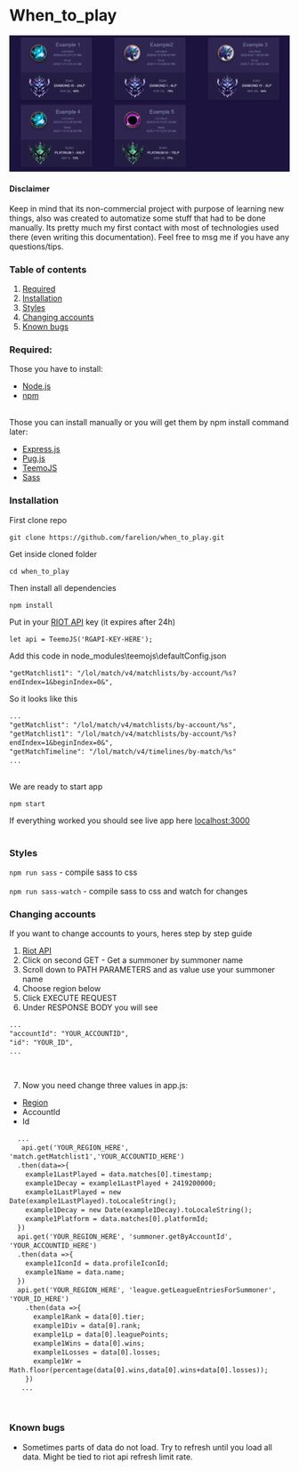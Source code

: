 # When_to_play <br/>
![preview](https://github.com/Farelion/when_to_play/blob/master/preview/PIC_WHEN_TO_PLAY.png?raw=true)
#### Disclaimer <br/>
Keep in mind that its non-commercial project with purpose of learning new things, also was created to automatize some stuff that had to be done manually. Its pretty much my first contact with most of technologies used there (even writing this documentation). Feel free to msg me if you have any questions/tips.

### Table of contents
1. [Required](#Required)  
2. [Installation](#Installation) 
3. [Styles](#Styles) 
4. [Changing accounts](#Changing-accounts) 
5. [Known bugs](#Known-bugs) 

<a name="Required"/>

### Required:<br/>
Those you have to install:<br/>
- [Node.js](https://nodejs.org/) <br/>
- [npm](https://www.npmjs.org/) <br/><br/>

Those you can install manually or you will get them by npm install command later:<br/>
- [Express.js](https://expressjs.com/) <br/>
- [Pug.js](https://pugjs.org/api/getting-started.html) <br/>
- [TeemoJS](https://github.com/MingweiSamuel/TeemoJS) <br/>
- [Sass](https://sass-lang.com/install)

<a name="Installation"/>

### Installation
First clone repo
```node
git clone https://github.com/farelion/when_to_play.git
```
Get inside cloned folder
```node
cd when_to_play
```
Then install all dependencies
```node
npm install
```
Put in your [RIOT API](https://developer.riotgames.com/) key (it expires after 24h)

```node
let api = TeemoJS('RGAPI-KEY-HERE');
```
Add this code in node_modules\teemojs\defaultConfig.json
```node
"getMatchlist1": "/lol/match/v4/matchlists/by-account/%s?endIndex=1&beginIndex=0&",
```
So it looks like this
```node
...
"getMatchlist": "/lol/match/v4/matchlists/by-account/%s",
"getMatchlist1": "/lol/match/v4/matchlists/by-account/%s?endIndex=1&beginIndex=0&",
"getMatchTimeline": "/lol/match/v4/timelines/by-match/%s"
...
```      
<br />
We are ready to start app

```node
npm start
```
If everything worked you should see live app here [localhost:3000](http://localhost:3000/)
<br /><br />

<a name="Styles"/>

### Styles
`npm run sass` - compile sass to css <br /><br />
`npm run sass-watch` - compile sass to css and watch for changes 


<a name="Changing-accounts"/>

### Changing accounts

If you want to change accounts to yours, heres step by step guide<br />
1. [Riot API](https://developer.riotgames.com/api-methods/#summoner-v4/GET_getBySummonerName)<br />
2. Click on second GET - Get a summoner by summoner name<br />
3. Scroll down to PATH PARAMETERS and as value use your summoner name<br />
4. Choose region below<br />
5. Click EXECUTE REQUEST<br />
6. Under RESPONSE BODY you will see<br />
```node
...
"accountId": "YOUR_ACCOUNTID",
"id": "YOUR_ID",
...
```
<br />

7. Now you need change three values in app.js:<br />
- [Region](https://developer.riotgames.com/regional-endpoints.html) <br />
- AccountId <br />
- Id <br />

```node
  ... 
   api.get('YOUR_REGION_HERE', 'match.getMatchlist1','YOUR_ACCOUNTID_HERE')
  .then(data=>{
    example1LastPlayed = data.matches[0].timestamp;
    example1Decay = example1LastPlayed + 2419200000;
    example1LastPlayed = new Date(example1LastPlayed).toLocaleString();
    example1Decay = new Date(example1Decay).toLocaleString();
    example1Platform = data.matches[0].platformId;
  })
  api.get('YOUR_REGION_HERE', 'summoner.getByAccountId', 'YOUR_ACCOUNTID_HERE')
  .then(data =>{
    example1IconId = data.profileIconId;
    example1Name = data.name;
  })
  api.get('YOUR_REGION_HERE', 'league.getLeagueEntriesForSummoner', 'YOUR_ID_HERE')
    .then(data =>{
      example1Rank = data[0].tier;
      example1Div = data[0].rank;
      example1Lp = data[0].leaguePoints;
      example1Wins = data[0].wins;
      example1Losses = data[0].losses;
      example1Wr = Math.floor(percentage(data[0].wins,data[0].wins+data[0].losses));
    })
   ...
```

<br />

<a name="Known-bugs"/>

### Known bugs

- Sometimes parts of data do not load. Try to refresh until you load all data. Might be tied to riot api refresh limit rate.
